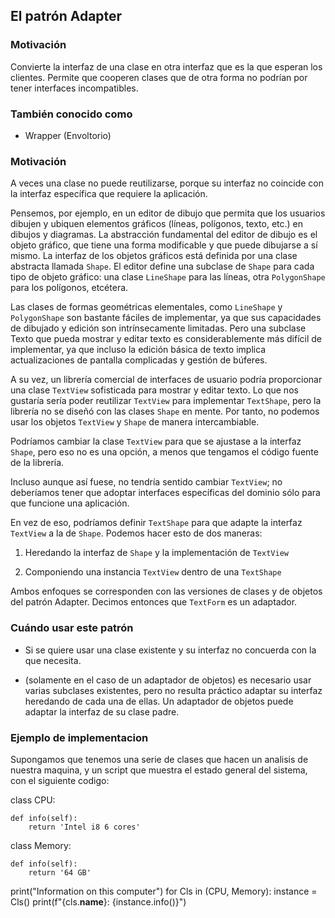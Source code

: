 ## El patrón Adapter

### Motivación

Convierte la interfaz de una clase en otra interfaz que es la que esperan los
clientes. Permite que cooperen clases que de otra forma no podrían por tener
interfaces incompatibles.

### También conocido como

- Wrapper (Envoltorio)

### Motivación

A veces una clase no puede reutilizarse, porque su interfaz no coincide con
la interfaz específica que requiere la aplicación.

Pensemos, por ejemplo, en un editor de dibujo que permita que los usuarios
dibujen y ubiquen elementos gráficos (líneas, polígonos, texto, etc.) en dibujos
y diagramas. La abstracción fundamental del editor de dibujo es el objeto
gráfico, que tiene una forma modificable y que puede dibujarse a sí mismo. La
interfaz de los objetos gráficos está definida por una clase abstracta llamada
`Shape`. El editor define una subclase de `Shape` para cada tipo de objeto gráfico:
una clase `LineShape` para las líneas, otra `PolygonShape` para los polígonos,
etcétera.

Las clases de formas geométricas elementales, como `LineShape` y `PolygonShape` son
bastante fáciles de implementar, ya que sus capacidades de dibujado y edición
son intrínsecamente limitadas. Pero una subclase Texto que pueda mostrar y
editar texto es considerablemente más difícil de implementar, ya que incluso la
edición básica de texto implica actualizaciones de pantalla complicadas y
gestión de búferes.

A su vez, un librería comercial de interfaces de usuario
podría proporcionar una clase `TextView` sofisticada para mostrar y editar
texto. Lo que nos gustaría sería poder reutilizar `TextView` para implementar
`TextShape`, pero la librería no se diseñó con las clases `Shape` en mente. Por
tanto, no podemos usar los objetos `TextView` y `Shape` de manera intercambiable.

Podríamos cambiar la clase `TextView` para que se ajustase a la interfaz `Shape`,
pero eso no es una opción, a menos que tengamos el código fuente de la librería.

Incluso aunque así fuese, no tendría sentido cambiar `TextView`; no
deberíamos tener que adoptar interfaces específicas del dominio sólo para que
funcione una aplicación.

En vez de eso, podríamos definir `TextShape` para que adapte la interfaz
`TextView` a la de `Shape`. Podemos hacer esto de dos maneras:

1) Heredando la interfaz de `Shape` y la implementación de `TextView`

2) Componiendo una instancia `TextView` dentro de una `TextShape` 

Ambos enfoques se corresponden con las versiones de clases y de objetos del
patrón Adapter. Decimos entonces que `TextForm` es un adaptador.

### Cuándo usar este patrón

- Si se quiere usar una clase existente y su interfaz no concuerda con la que
  necesita.

- (solamente en el caso de un adaptador de objetos) es necesario usar varias
  subclases existentes, pero no resulta práctico adaptar su interfaz heredando
  de cada una de ellas. Un adaptador de objetos puede adaptar la interfaz de su
  clase padre.

### Ejemplo de implementacion

Supongamos que tenemos una serie de clases que hacen un analisis de nuestra
maquina, y un script que muestra el estado general del sistema, con el siguiente
codigo:

class CPU:

    def info(self):
        return 'Intel i8 6 cores'

class Memory:
    
    def info(self):
        return '64 GB'

print("Information on this computer")
for Cls in (CPU, Memory):
    instance = Cls()
    print(f"{cls.__name__}: {instance.info()}")



